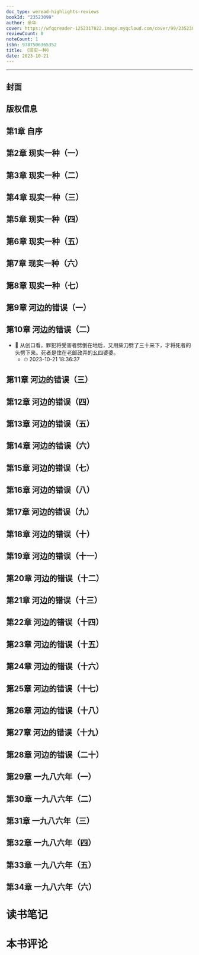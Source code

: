 ```yaml
---
doc_type: weread-highlights-reviews
bookId: "23523099"
author: 余华
cover: https://wfqqreader-1252317822.image.myqcloud.com/cover/99/23523099/t7_23523099.jpg
reviewCount: 0
noteCount: 1
isbn: 9787506365352
title: 《现实一种》
date: 2023-10-21
---
```


---


## 封面

## 版权信息

## 第1章 自序

## 第2章 现实一种（一）

## 第3章 现实一种（二）

## 第4章 现实一种（三）

## 第5章 现实一种（四）

## 第6章 现实一种（五）

## 第7章 现实一种（六）

## 第8章 现实一种（七）

## 第9章 河边的错误（一）

## 第10章 河边的错误（二）


- 📌 从创口看，罪犯将受害者劈倒在地后，又用柴刀劈了三十来下，才将死者的头劈下来。死者是住在老邮政弄的幺四婆婆。 
    - ⏱ 2023-10-21 18:36:37 
## 第11章 河边的错误（三）

## 第12章 河边的错误（四）

## 第13章 河边的错误（五）

## 第14章 河边的错误（六）

## 第15章 河边的错误（七）

## 第16章 河边的错误（八）

## 第17章 河边的错误（九）

## 第18章 河边的错误（十）

## 第19章 河边的错误（十一）

## 第20章 河边的错误（十二）

## 第21章 河边的错误（十三）

## 第22章 河边的错误（十四）

## 第23章 河边的错误（十五）

## 第24章 河边的错误（十六）

## 第25章 河边的错误（十七）

## 第26章 河边的错误（十八）

## 第27章 河边的错误（十九）

## 第28章 河边的错误（二十）

## 第29章 一九八六年（一）

## 第30章 一九八六年（二）

## 第31章 一九八六年（三）

## 第32章 一九八六年（四）

## 第33章 一九八六年（五）

## 第34章 一九八六年（六）


# 读书笔记


# 本书评论

